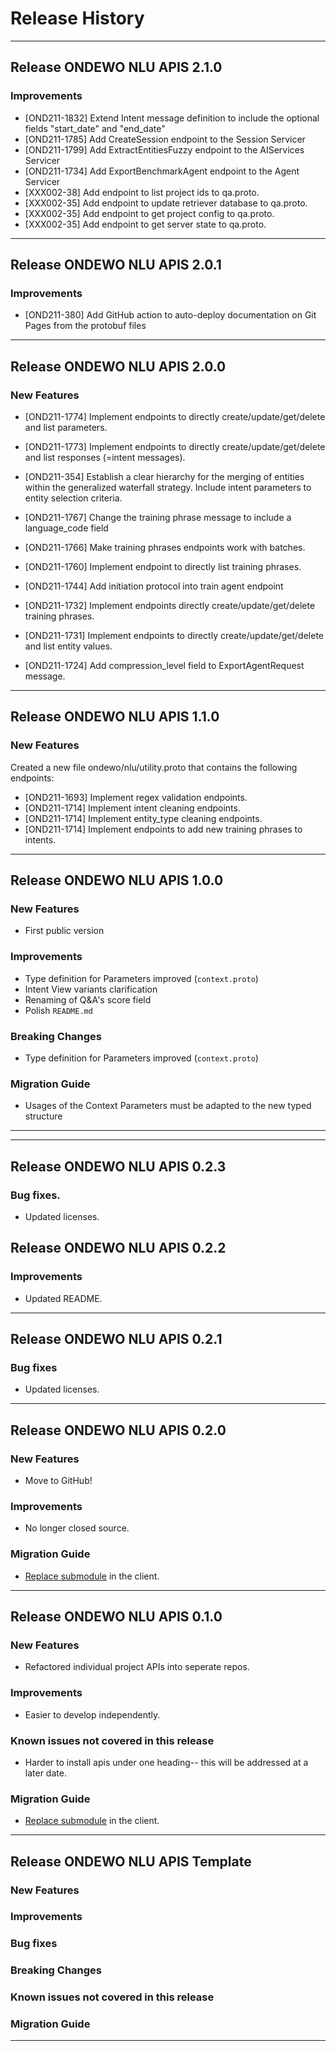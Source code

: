 # Release History
*****************

## Release ONDEWO NLU APIS 2.1.0

### Improvements
 * [OND211-1832] Extend Intent message definition to include the optional fields "start_date" and "end_date"
 * [OND211-1785] Add CreateSession endpoint to the Session Servicer
 * [OND211-1799] Add ExtractEntitiesFuzzy endpoint to the AIServices Servicer
 * [OND211-1734] Add ExportBenchmarkAgent endpoint to the Agent Servicer
 * [XXX002-38] Add endpoint to list project ids to qa.proto.
 * [XXX002-35] Add endpoint to update retriever database to qa.proto.
 * [XXX002-35] Add endpoint to get project config to qa.proto.
 * [XXX002-35] Add endpoint to get server state to qa.proto.

*****************
## Release ONDEWO NLU APIS 2.0.1

### Improvements
 * [OND211-380] Add GitHub action to auto-deploy documentation on Git Pages from the protobuf files

*****************

## Release ONDEWO NLU APIS 2.0.0

### New Features
 * [OND211-1774] Implement endpoints to directly create/update/get/delete and list parameters.
 * [OND211-1773] Implement endpoints to directly create/update/get/delete and list responses (=intent messages).
 * [OND211-354] Establish a clear hierarchy for the merging
  of entities within the generalized waterfall strategy. Include intent parameters to entity selection criteria.

 * [OND211-1767] Change the training phrase message to include a language_code field
 * [OND211-1766] Make training phrases endpoints work with batches.  
 * [OND211-1760] Implement endpoint to directly list training phrases.
 * [OND211-1744] Add initiation protocol into train agent endpoint
 * [OND211-1732] Implement endpoints directly create/update/get/delete training phrases.
 * [OND211-1731] Implement endpoints to directly create/update/get/delete and list entity values.
 * [OND211-1724] Add compression_level field to ExportAgentRequest message.

*****************

## Release ONDEWO NLU APIS 1.1.0

### New Features
 Created a new file ondewo/nlu/utility.proto that contains the following endpoints:
 * [OND211-1693] Implement regex validation endpoints.
 * [OND211-1714] Implement intent cleaning endpoints.
 * [OND211-1714] Implement entity_type cleaning endpoints.
 * [OND211-1714] Implement endpoints to add new training phrases to intents.

*****************

## Release ONDEWO NLU APIS 1.0.0

### New Features
 * First public version

### Improvements
 * Type definition for Parameters improved (`context.proto`)
 * Intent View variants clarification
 * Renaming of Q&A's score field
 * Polish `README.md`

### Breaking Changes
 * Type definition for Parameters improved (`context.proto`)

### Migration Guide
 * Usages of the Context Parameters must be adapted to the new typed structure

*****************

*****************

## Release ONDEWO NLU APIS 0.2.3

### Bug fixes.
* Updated licenses.

## Release ONDEWO NLU APIS 0.2.2

### Improvements
* Updated README.

*****************
## Release ONDEWO NLU APIS 0.2.1

### Bug fixes
* Updated licenses.

*****************
## Release ONDEWO NLU APIS 0.2.0

### New Features
* Move to GitHub!

### Improvements
* No longer closed source.

### Migration Guide
* [Replace submodule](https://stackoverflow.com/a/1260982/7756727) in the client.

*****************

## Release ONDEWO NLU APIS 0.1.0

### New Features
* Refactored individual project APIs into seperate repos.

### Improvements
* Easier to develop independently.

### Known issues not covered in this release
* Harder to install apis under one heading-- this will be addressed at a later date.

### Migration Guide
* [Replace submodule](https://stackoverflow.com/a/1260982/7756727) in the client.

*****************

## Release ONDEWO NLU APIS Template

### New Features

### Improvements

### Bug fixes

### Breaking Changes

### Known issues not covered in this release

### Migration Guide

*****************
